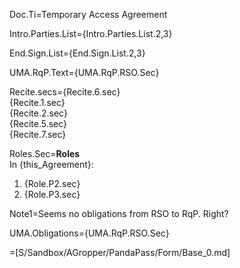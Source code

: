 Doc.Ti=Temporary Access Agreement

Intro.Parties.List={Intro.Parties.List.2,3}

End.Sign.List={End.Sign.List.2,3}

UMA.RqP.Text={UMA.RqP.RSO.Sec}

Recite.secs={Recite.6.sec}<br>{Recite.1.sec}<br>{Recite.2.sec}<br>{Recite.5.sec}<br>{Recite.7.sec}

Roles.Sec=<b>Roles</b><br>In {this_Agreement}:<ol><li>{Role.P2.sec}<li>{Role.P3.sec}</ol>

Note1=Seems no obligations from RSO to RqP.  Right?

UMA.Obligations={UMA.RqP.RSO.Sec}

=[S/Sandbox/AGropper/PandaPass/Form/Base_0.md]